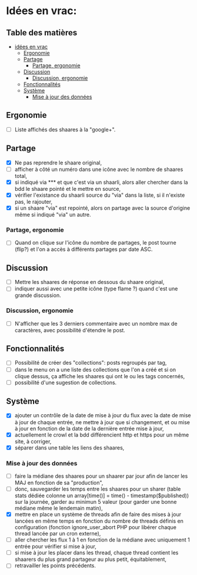 # Idées en vrac:

## Table des matières
- [idées en vrac](#idées-en-vrac)
    - [Ergonomie](#ergonomie)
    - [Partage](#partage)
        - [Partage, ergonomie](#partage-ergonomie)
    - [Discussion](#discussion)
        - [Discussion, ergonomie](#discussion-ergonomie)
    - [Fonctionnalités](#fonctionnalités)
    - [Système](#système)
        - [Mise à jour des données](mise-à-jour-des-données)

## Ergonomie
- [ ] Liste affichés des shaares à la "google+".

## Partage
- [x] Ne pas reprendre le shaare original, 
- [ ] afficher à côté un numéro dans une icône avec le nombre de shaares total,
- [x] si indiqué via *** et que c'est via un shaarli, alors aller chercher dans la bdd le shaare pointé et le mettre en source,
- [x] vérifier l'existance du shaarli source du "via" dans la liste, si il n'existe pas, le rajouter,
- [x] si un shaare "via" est repointé, alors on partage avec la source d'origine même si indiqué "via" un autre.

### Partage, ergonomie
- [ ] Quand on clique sur l'icône du nombre de partages, le post tourne (flip?) et l'on a accès à différents partages par date ASC.

## Discussion
- [ ] Mettre les shaares de réponse en dessous du shaare original,
- [ ] indiquer aussi avec une petite icône (type flame ?) quand c'est une grande discussion.

### Discussion, ergonomie
- [ ] N'afficher que les 3 derniers commentaire avec un nombre max de caractères, avec possibilité d'étendre le post.

## Fonctionnalités
- [ ] Possibilité de créer des "collections": posts regroupés par tag,
- [ ] dans le menu on a une liste des collections que l'on a créé et si on clique dessus, ça affiche les shaares qui ont le ou les tags concernés,
- [ ] possibilité d'une sugestion de collections.

## Système
- [x] ajouter un contrôle de la date de mise à jour du flux avec la date de mise à jour de chaque entrée, ne mettre à jour que si changement, et ou mise à jour en fonction de la date de la dernière entrée mise à jour,
- [x] actuellement le crowl et la bdd différencient http et https pour un même site, à corriger,
- [x] séparer dans une table les liens des shaares,

### Mise à jour des données
- [ ] faire la médiane des shaares pour un shaarer par jour afin de lancer les MAJ en fonction de sa "production",
- [ ] donc, sauvegarder les temps entre les shaares pour un sharer (table stats dédiée colonne un array[time()] = time() - timestamp($published)) sur la journée, garder au minimun 5 valeur (pour garder une bonne médiane même le lendemain matin),
- [x] mettre en place un système de threads afin de faire des mises à jour lancées en même temps en fonction du nombre de threads définis en configuration (fonction ignore_user_abort PHP pour libérer chaque thread lancée par un cron externe),
- [ ] aller chercher les flux 1 à 1 en fonction de la médiane avec uniquement 1 entrée pour vérifier si mise à jour,
- [ ] si mise à jour les placer dans les thread, chaque thread contient les shaarers du plus grand partageur au plus petit, équitablement,
- [ ] retravailler les points précédents. 